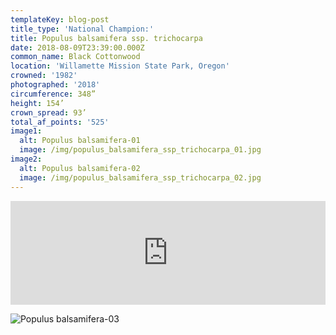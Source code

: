 ```yaml
---
templateKey: blog-post
title_type: 'National Champion:'
title: Populus balsamifera ssp. trichocarpa
date: 2018-08-09T23:39:00.000Z
common_name: Black Cottonwood
location: 'Willamette Mission State Park, Oregon'
crowned: '1982'
photographed: '2018'
circumference: 348”
height: 154’
crown_spread: 93’
total_af_points: '525'
image1:
  alt: Populus balsamifera-01
  image: /img/populus_balsamifera_ssp_trichocarpa_01.jpg
image2:
  alt: Populus balsamifera-02
  image: /img/populus_balsamifera_ssp_trichocarpa_02.jpg
---
```


<iframe width="100%" height="166" scrolling="no" frameborder="no" allow="autoplay" src="https://w.soundcloud.com/player/?url=https%3A//api.soundcloud.com/tracks/588074265&color=%23505a38&auto_play=false&hide_related=false&show_comments=true&show_user=true&show_reposts=false&show_teaser=true"></iframe>

![Populus balsamifera-03](/img/populus_balsamifera_ssp_trichocarpa_03.jpg 'Populus balsamifera-03')
